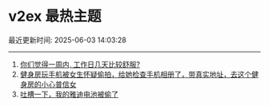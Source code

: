 # v2ex 最热主题

最近更新时间: 2025-06-03 14:03:28

--- 
1. [你们觉得一周内, 工作日几天比较舒服?](https://www.v2ex.com/t/1135909) 
2. [健身房玩手机被女生怀疑偷拍，给她检查手机相册了，带真实地址，去这个健身房的小心普信女](https://www.v2ex.com/t/1135915) 
3. [吐槽一下，我的雅迪电池被偷了](https://www.v2ex.com/t/1135924) 

